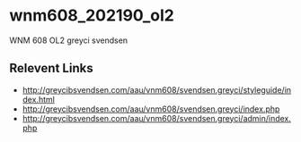 # wnm608_202190_ol2
WNM 608 OL2
greyci svendsen

## Relevent Links
- http://greycibsvendsen.com/aau/vnm608/svendsen.greyci/styleguide/index.html
- http://greycibsvendsen.com/aau/vnm608/svendsen.greyci/index.php
- http://greycibsvendsen.com/aau/vnm608/svendsen.greyci/admin/index.php
                                                                 
